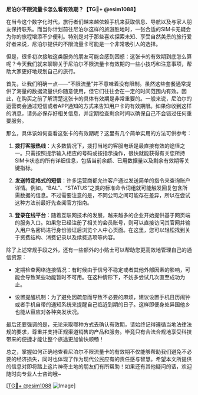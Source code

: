 **尼泊尔不限流量卡怎么看有效期？【TG💪+ @esim1088】**

在当今这个数字化时代，旅行者们越来越依赖手机来获取信息、导航以及与家人朋友保持联系。而当你计划前往尼泊尔这样的旅游胜地时，一张合适的SIM卡无疑会为你的旅程增添不少便利。特别是对于那些喜欢探索未知、享受自然美景的旅行爱好者来说，尼泊尔提供的不限流量卡可能是一个非常吸引人的选择。

但是，很多初次接触这类服务的朋友可能会感到困惑：这张卡的有效期到底怎么算呢？今天我们就来聊聊关于尼泊尔不限流量卡有效期的一些小技巧和注意事项，帮助大家更好地规划自己的旅行。

首先，让我们明确一点——“不限流量”并不意味着没有限制。虽然这些套餐通常提供了海量的数据流量供你随意使用，但它们往往会在一定的时间范围内有效。因此，在购买之前了解清楚这张卡的具体有效期是非常重要的。一般来说，尼泊尔的运营商会通过短信或者APP通知的方式来告知用户卡的有效期限。如果你收到这样的消息，请务必保存好相关信息，并定期检查剩余时间以确保自己不会错过任何重要服务。

那么，具体该如何查看这张卡的有效期呢？这里有几个简单实用的方法可供参考：

1. **拨打客服热线**：大多数情况下，拨打当地的客服电话是最直接有效的途径之一。只需按照提示输入相应的号码或按指示操作，很快就能获得有关您所持SIM卡状态的所有详细信息，包括当前余额、已用数据量以及剩余有效期等关键指标。

2. **发送特定格式的短信**：许多运营商都允许客户通过发送简单的指令来查询账户详情。例如，“BAL”、“STATUS”之类的标准命令词组就可能触发回复包含所需数据的信息。不过需要注意的是，不同公司之间可能存在差异，所以在尝试这种方法前最好先查阅官方指南。

3. **登录在线平台**：随着互联网技术的发展，越来越多的企业开始提供基于网页端的服务入口。如果您已经注册了相关的会员账号，则可以直接访问其官网并输入用户名密码进行身份验证后浏览个人中心页面。在这里，您可以轻松找到关于资费结构、消费记录以及续费选项等内容。

除了上述常规手段之外，还有一些额外的小贴士可以帮助您更高效地管理自己的通信资源：

- 定期检查网络连接情况：有时候由于信号不稳定或者其他外部因素的影响，可能会导致某些功能暂时不可用。在这种情形下，不妨多尝试几次直至成功为止。
  
- 设置提醒机制：为了避免因疏忽而导致不必要的麻烦，建议设置手机日历闹钟或者手机自带的通知系统来提醒自己临近到期的日子。这样即便身处异国他乡也能从容应对各种突发状况。

最后还要强调的是，无论采取哪种方式去确认有效期，请始终记得遵循当地法律法规的要求，尊重并支持正规渠道销售的产品和服务。毕竟只有合法合规地享受科技带来的便捷才能让整个旅途更加愉快顺畅！

总之，掌握如何正确地查看尼泊尔不限流量卡的有效期不仅能够帮助我们避免不必要的经济损失，同时也体现了作为现代公民应有的责任感与智慧。希望本文所提供的信息对即将踏上这片神奇土地的朋友们有所帮助！如果还有其他疑问的话，欢迎随时向专业人士咨询哦~

[[TG💪+ @esim1088](https://t.me/s/esim1088) ![Image](https://i.postimg.cc/4NQfJmqS/Snipaste-2025-05-13-00-14-12.png)]